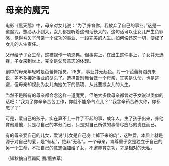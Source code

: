 # 母亲的魔咒

电影《黑天鹅》中，母亲对女儿说：“为了养育你，我放弃了自己的事业。”这是一道魔咒，想必从小到大，女儿都是听着这句话长大的。这句话可以让女儿产生负罪感，觉得亏欠了母亲一个成功的事业、一段完美的人生。如何偿还这一切，便成了女儿的人生责任。 

父母给予子女生命，这被视作一项恩典。但事实上，在出生这件事上，子女并无选择，子女来到世上，完全是父母意志的体现。 

剧中的母亲年轻时是芭蕾舞蹈员，28岁，事业并无起色。对一个芭蕾舞蹈员来说，差不多接近事业的尽头了。选择告别舞台做一个母亲，其实是认命，也是逃避，但母亲却视此为女儿向她欠下的债项，从此要挟女儿的人生。 

当然不是所有的母亲都会念这样一道魔咒，但绝大多数母亲都曾对子女说过类似的话吧：“我为了你辛辛苦苦工作，你就不能争气点儿？”“我含辛茹苦养大你，你都忘了？” 

可是，爱自己的孩子，实在算不上一件了不起的事，成年人，生了孩子出来，养他育他爱他，只是尽自己的本分而已，只是对自己所做的事情尽应尽的责任而已。 

有的母亲爱自己的儿女，爱说“儿女是自己身上掉下来的肉”，这种爱，本质上就是源于对自己的爱，是“有私”，绝非“无私”。一个母亲，肯尊重子女是独立于自己的另一个生命，不把自己的意志强加给子女，不邀养育之功，才是相对的无私。 

（知秋摘自豆瓣网 图/薰衣草）
